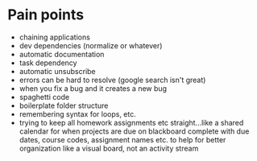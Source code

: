 # Pain points
- chaining applications
- dev dependencies (normalize or whatever)
- automatic documentation
- task dependency
- automatic unsubscribe
- errors can be hard to resolve (google search isn't great)
- when you fix a bug and it creates a new bug
- spaghetti code
- boilerplate folder structure
- remembering syntax for loops, etc.
- trying to keep all homework assignments etc straight...like a shared calendar for when projects are due on blackboard complete with due dates, course codes, assignment names etc. to help for better organization like a visual board, not an activity stream
